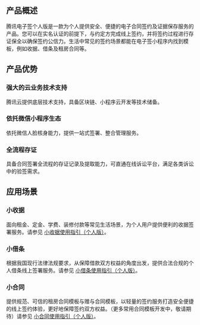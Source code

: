## 产品概述
腾讯电子签个人版是一款为个人提供安全、便捷的电子合同签约及证据保存服务的产品。您可以在实名认证的前提下，与约定方完成线上签约，并将签约过程进行存证保全以确保签约公信力。生活中常见的签约场景都能在电子签小程序内找到模板，例如收据、借条及租房合同等。

## 产品优势
### 强大的云业务技术支持
腾讯云提供底层技术支持，具备区块链、小程序云开发等技术储备。

### 依托微信小程序生态
依托微信人脸核身能力，提供一站式签署、整合管理服务。

### 全流程存证
具备合同签署全流程的存证记录及提取能力，可直通在线诉讼平台，满足各类诉讼中的验签需求。

## 应用场景
### 小收据
面向租金、定金、学费、装修付款等常见生活场景，为个人用户提供便利的收据签署服务。请参见 [小收据使用指引（个人版）](https://cloud.tencent.com/document/product/1323/58497)。

### 小借条
根据我国现行法律法规要求，从保障借款双方权益的角度出发，提供合法合规的个人借条线上签署服务。请参见 [小借条使用指引（个人版）](https://cloud.tencent.com/document/product/1323/58960)。

### 小合同
提供规范、可信的租房合同模板与赠与合同模板，以轻量的签约服务打造安全便捷的线上签约体验，更好地保障签约双方权益。（更多常用合同模板开发中，敬请期待）请参见 [小合同使用指引（个人版）](https://cloud.tencent.com/document/product/1323/58496)。

